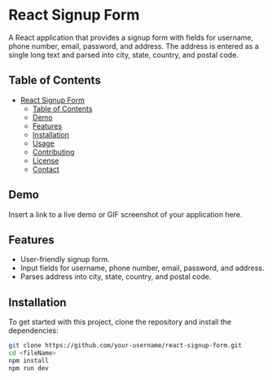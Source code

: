 # React Signup Form

A React application that provides a signup form with fields for username, phone number, email, password, and address. The address is entered as a single long text and parsed into city, state, country, and postal code.

## Table of Contents

- [React Signup Form](#react-signup-form)
  - [Table of Contents](#table-of-contents)
  - [Demo](#demo)
  - [Features](#features)
  - [Installation](#installation)
  - [Usage](#usage)
  - [Contributing](#contributing)
  - [License](#license)
  - [Contact](#contact)

## Demo

Insert a link to a live demo or GIF screenshot of your application here.

## Features

- User-friendly signup form.
- Input fields for username, phone number, email, password, and address.
- Parses address into city, state, country, and postal code.

## Installation

To get started with this project, clone the repository and install the dependencies:

```bash
git clone https://github.com/your-username/react-signup-form.git
cd <fileName>
npm install
npm run dev
 ```
